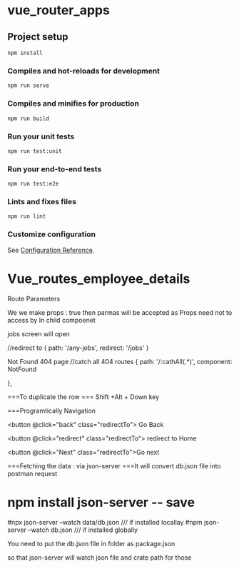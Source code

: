 # vue_router_apps

## Project setup
```
npm install
```

### Compiles and hot-reloads for development
```
npm run serve
```

### Compiles and minifies for production
```
npm run build
```

### Run your unit tests
```
npm run test:unit
```

### Run your end-to-end tests
```
npm run test:e2e
```

### Lints and fixes files
```
npm run lint
```

### Customize configuration
See [Configuration Reference](https://cli.vuejs.org/config/).
# Vue_routes_employee_details


Route Parameters 

 

 We we make props  : true  then parmas will be accepted as Props  need not to access by 
In child compoenet 
  <!-- <h2>id is {{ $route.params.id }}</h2> 
But by 
 <h2>id is {{ id }}</h2>

Need to register all props 
export default {
    props:['id','title','address'],

  data() {
    return {
    //   id: this.$route.params.id,
    }
  }
}

In parent compoent 
<tbody>
        <tr v-for="items in Employee" :key="items.id" class="tableRow">
          <td>{{ items.id }}</td>
          <nav>
            <router-link 
            :to="{name:'JobsDetails', params:{id:items.id ,title:items.title,
            address:items.Address}}">
              <td>{{ items.title }}</td>
            </router-link>
          </nav>
 
          <td>{{ items.Address }}</td>
          <td>{{ items.Salary }}</td>
        </tr>
      </tbody>


Redirect to 
If user giving invalid path then redirect to  correct one 
http://localhost:8082/any -jobs --> jobs screen will open 
  //redirect to 
  {
    path: '/any-jobs',
    redirect: '/jobs'
  }

Not Found 404 page 
  //catch all 404 routes 
  {
    path: '/:cathAll(.*)',
    component: NotFound

  },

===To duplicate the row === Shift +Alt + Down key 

===Programtically Navigation 


<button @click="back" class="redirectTo">
Go Back</button>

  <button @click="redirect" class="redirectTo">
redirect to Home</button>

  <button @click="Next" class="redirectTo">Go next</button>
  <router-view />	<script>  // in APP.vue where router-view define
export default {
  methods: {
    back() {  this.$router.go(-1) },

    redirect() { this.$router.push({ name: "home" }) 
    },
    Next() { this.$router.go(+1)  },
  },
};
</script>

===Fetching the data  : via json-server
===It will convert  db.json  file into  postman request 
# npm install json-server  -- save   
#npx json-server –watch data/db.json  /// if installed locallay 
#npm  json-server –watch db.json  /// if installed globally 

You need to put the  db.json file  in folder as package.json
 
so that json-server will watch json file and crate path for those 
